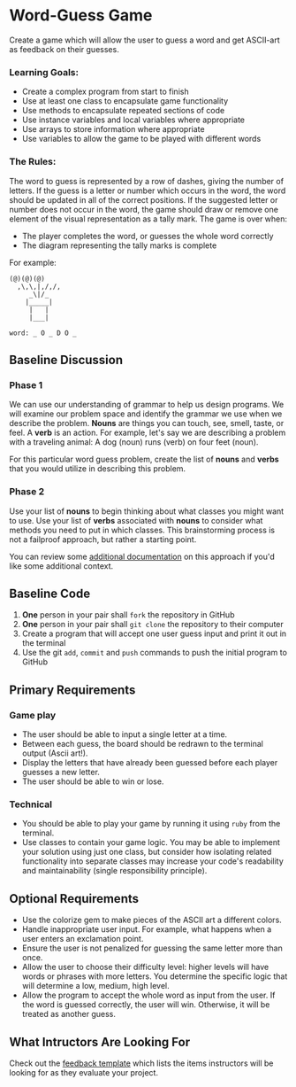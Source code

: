 # Word-Guess Game

Create a game which will allow the user to guess a word and get ASCII-art as feedback on their guesses.

### Learning Goals:
- Create a complex program from start to finish
- Use at least one class to encapsulate game functionality
- Use methods to encapsulate repeated sections of code
- Use instance variables and local variables where appropriate
- Use arrays to store information where appropriate
- Use variables to allow the game to be played with different words

### The Rules:
The word to guess is represented by a row of dashes, giving the number of letters. If the guess is a letter or number which occurs in the word, the word should be updated in all of the correct positions. If the suggested letter or number does not occur in the word, the game should draw or remove one element of the visual representation as a tally mark. The game is over when:
  - The player completes the word, or guesses the whole word correctly
  - The diagram representing the tally marks is complete

For example:
```
(@)(@)(@)  
  ,\,\,|,/,/,
     _\|/_
    |_____|
     |   |
     |___|

word: _ O _ D O _
```

## Baseline Discussion
### Phase 1
We can use our understanding of grammar to help us design programs. We will examine our problem space and identify the grammar we use when we describe the problem. **Nouns** are things you can touch, see, smell, taste, or feel. A **verb** is an action. For example, let's say we are describing a problem with a traveling animal: A dog (noun) runs (verb) on four feet (noun).

For this particular word guess problem, create the list of **nouns** and **verbs** that you would utilize in describing this problem. 

### Phase 2
Use your list of **nouns** to begin thinking about what classes you might want to use. Use your list of **verbs** associated with **nouns** to consider what methods you need to put in which classes. This brainstorming process is not a failproof approach, but rather a starting point.

You can review some [additional documentation](https://wbsimms.com/programming-nouns-verbs/) on this approach if you'd like some additional context.

## Baseline Code
1. **One** person in your pair shall `fork` the repository in GitHub
1. **One** person in your pair shall `git clone` the repository to their computer
1. Create a program that will accept one user guess input and print it out in the terminal
1. Use the git `add`, `commit` and `push` commands to push the initial program to GitHub

## Primary Requirements
### Game play
- The user should be able to input a single letter at a time.
- Between each guess, the board should be redrawn to the terminal output (Ascii art!).
- Display the letters that have already been guessed before each player guesses a new letter.
- The user should be able to win or lose.

### Technical
- You should be able to play your game by running it using `ruby` from the terminal.
- Use classes to contain your game logic. You may be able to implement your solution using just one class, but consider how isolating related functionality into separate classes may increase your code's readability and maintainability (single responsibility principle).

## Optional Requirements
- Use the colorize gem to make pieces of the ASCII art a different colors.
- Handle inappropriate user input. For example, what happens when a user enters an exclamation point.
- Ensure the user is not penalized for guessing the same letter more than once.
- Allow the user to choose their difficulty level: higher levels will have words or phrases with more letters. You determine the specific logic that will determine a low, medium, high level.
- Allow the program to accept the whole word as input from the user. If the word is guessed correctly, the user will win. Otherwise, it will be treated as another guess.

## What Intructors Are Looking For
Check out the [feedback template](feedback.md) which lists the items instructors will be looking for as they evaluate your project.
